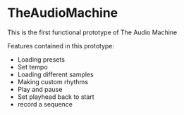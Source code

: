 # TheAudioMachine

This is the first functional prototype of The Audio Machine

Features contained in this prototype:
- Loading presets
- Set tempo
- Loading different samples
- Making custom rhythms
- Play and pause
- Set playhead back to start
- record a sequence
